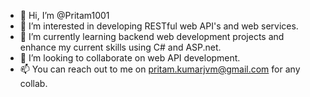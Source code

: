 - 👋 Hi, I’m @Pritam1001
- 👀 I’m interested in developing RESTful web API's and web services.
- 🌱 I’m currently learning backend web development projects and enhance my current skills using C# and ASP.net.
- 💞️ I’m looking to collaborate on web API development.
- 📫 You can reach out to me on pritam.kumarjvm@gmail.com for any collab.

<!---
Pritam1001/Pritam1001 is a ✨ special ✨ repository because its `README.md` (this file) appears on your GitHub profile.
You can click the Preview link to take a look at your changes.
--->
